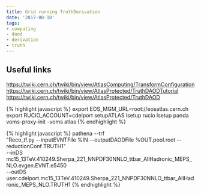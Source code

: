 ```yaml
---
title: Grid running TruthDerivation
date: '2017-08-18'
tags:
- computing
- daod
- derivation
- truth
---
```


## Useful links
https://twiki.cern.ch/twiki/bin/view/AtlasComputing/TransformConfiguration
https://twiki.cern.ch/twiki/bin/view/AtlasProtected/TruthDAODTutorial
https://twiki.cern.ch/twiki/bin/view/AtlasProtected/TruthDAOD

{% highlight javascript %}
export EOS_MGM_URL=root://eosatlas.cern.ch
export RUCIO_ACCOUNT=cdelport
setupATLAS 
lsetup rucio
lsetup panda
voms-proxy-init -voms atlas
{% endhighlight %}

{% highlight javascript %}
pathena --trf \
"Reco_tf.py --inputEVNTFile %IN --outputDAODFile %OUT.pool.root --reductionConf TRUTH1" \
--inDS mc15_13TeV.410249.Sherpa_221_NNPDF30NNLO_ttbar_AllHadronic_MEPS_NLO.evgen.EVNT.e5450 \
--outDS user.cdelport.mc15_13TeV.410249.Sherpa_221_NNPDF30NNLO_ttbar_AllHadronic_MEPS_NLO.TRUTH1
{% endhighlight %}

